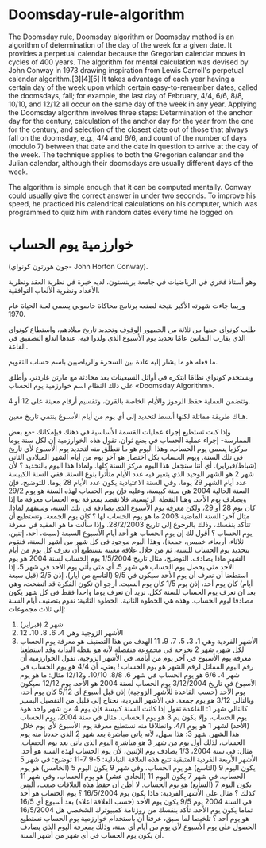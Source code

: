 # Doomsday-rule-algorithm
The Doomsday rule, Doomsday algorithm or Doomsday method is an algorithm of determination of the day of the week for a given date. It provides a perpetual calendar because the Gregorian calendar moves in cycles of 400 years. The algorithm for mental calculation was devised by John Conway in 1973
drawing inspiration from Lewis Carroll's perpetual calendar algorithm.[3][4][5] It takes advantage of each year having a certain day of the week upon which certain easy-to-remember dates, called the doomsdays, fall; for example, the last day of February, 4/4, 6/6, 8/8, 10/10, and 12/12 all occur on the same day of the week in any year. Applying the Doomsday algorithm involves three steps: Determination of the anchor day for the century, calculation of the anchor day for the year from the one for the century, and selection of the closest date out of those that always fall on the doomsday, e.g., 4/4 and 6/6, and count of the number of days (modulo 7) between that date and the date in question to arrive at the day of the week. The technique applies to both the Gregorian calendar and the Julian calendar, although their doomsdays are usually different days of the week.

The algorithm is simple enough that it can be computed mentally. Conway could usually give the correct answer in under two seconds. To improve his speed, he practiced his calendrical calculations on his computer, which was programmed to quiz him with random dates every time he logged on

# خوارزمية يوم الحساب 
(جون هورتون كونواي- John Horton Conway).

وهو أستاذ فخري في الرياضيات في جامعة برينستون، لديه خبرة في نظرية العقد ونظرية الأعداد ونظرية الألعاب التوافقية.

وربما جاءت شهرته الأكبر نتيجة لصنعه برنامج محاكاة حاسوبي يسمى لعبة الحياة عام 1970.

طلب كونواي حينها من ثلاثة من الجمهور الوقوف وتحديد تاريخ ميلادهم، واستطاع كونواي الذي يقارب الثمانين عامًا تحديد يوم الأسبوع الذي ولدوا فيه، عندها اندلع التصفيق في القاعة.

ما فعله هو ما يشار إليه عادة بين السحرة والرياضيين باسم حساب التقويم.

ويستخدم كونواي نظامًا ابتكره في أوائل السبعينات بعد محادثة مع مارتن غاردنر، وأطلق على ذلك النظام اسم خوارزمية يوم الحساب «Doomsday Algorithm».

وتتضمن العملية حفظ الرموز والأيام الخاصة بالقرن، وتقسيم أرقام معينة على 12 أو 4.

هناك طريقة مماثلة لكنها أبسط لتحديد إلى أي يوم من أيام الأسبوع ينتمي تاريخ معين.

وإذا كنت تستطيع إجراء عمليات القسمة الأساسية في ذهنك فبإمكانك -مع بعض الممارسة- إجراء عملية الحساب في بضع ثوان.
تقول هذه الخوارزمية إن لكل سنة يوما مركزيا يسمى يوم الحساب، وهذا اليوم هو ما ننطلق منه لتحديد يوم الأسبوع لأي تاريخ في تلك السنة. ويوم الحساب بكل اختصار هو آخر يوم من أيام الشهر الميلادي الثاني (شباط/فبراير). أي أننا سنجعل هذا اليوم مركز السنة كلها. 
ولماذا هذا اليوم بالتحديد ؟ لأن شهر 2 هو الشهر الوحيد الذي يتغير فيه عدد الأيام متأثرا بنوع السنة. ففي السنة الكبيسة عدد أيام الشهر 29 يوما، وفي السنة الاعتيادية يكون عدد الأيام 28 يوما.
للتوضيح، فإن السنة الحالية 2004 هي سنة كبيسة، وعليه فإن يوم الحساب لهذه السنة هو يوم 29/2 ويصادف يوم الأحد. وهنا النقطة الرئيسية، فلا نقصد بمعرفة يوم الحساب معرفة ما إذا كان يوم 28 أو 29، ولكن معرفة يوم الأسبوع الذي يصادفه في تلك السنة، وسنفهم لماذا.
مثال آخر: السنة الماضية 2003 ما هو يوم الحساب لها ؟
كان يوم الجمعة. وتستطيع أن تتأكد بنفسك، وذلك بالرجوع إلى تاريخ 28/2/2003.
وإذا سألت ما هو المفيد في معرفة يوم الحساب ؟ أقول لك إن يوم الحساب هو أحد أيام الأسبوع السبعة (سبت، أحد، إثنين، ثلاثاء، أربعاء، خميس، جمعة)، وهذا اليوم موجود في كل شهر من أشهر السنة، فنقوم بتحديد يوم الحساب للسنة، ثم من خلال علاقة معينة نستطيع أن نعرف كل يوم من أيام الشهر ماذا يصادف.
التوضيح، مثال تاريخ 1/5/2004
يوم الحساب لسنة 2004 هو يوم الأحد
متى يحصل يوم الحساب في شهر 5، أي متى يأتي يوم الأحد في شهر 5، إذا استطعنا أن نعرف أن يوم الأحد سيكون في 9/5 (التاسع من أيار)، إذن 2/5 (قبل سبعة أيام) كان يوم 
أحد، إذن يوم 1/5 كان يوم السبت.
أرجو ان تكون الفكرة قد اتضحت، وهي بعد ان نعرف يوم الحساب للسنة ككل. نريد أن نعرف يوما واحدا فقط في كل شهر يكون مصادفا ليوم الحساب. وهذه هي الخطوة الثانية.
الخطوة الثانية: نقوم بتصنيف أيام السنة إلى ثلاث مجموعات:
1. شهر 2 (فبراير)
2. الأشهر الزوجية وهي 4، 6، 8، 10، 12
3. الأشهر الفردية وهي 1، 3، 5، 7، 9، 11
الهدف من هذا التصنيف هو معرفة يوم الحساب لكل شهر، شهر 2 نخرجه في مجموعة منفصلة لأنه هو نقطة البداية وقد استطعنا معرفة يوم الأسبوع في آخر يوم من أيامه.
في الأشهر الزوجية، تقول الخوارزمية أن رقم اليوم المماثل لرقم الشهر هو يوم الحساب ! يعني، أن 4/4 هو يوم الحساب في شهر 4، 6/6 هو يوم الحساب في شهر 6، 8/8، 10/10، و12/12
مثال: ما هو يوم الأسبوع في تاريخ 3/12/2004
يوم الحساب لسنة 2004 هو الأحد. 
يوم 12/12 سيكون يوم الأحد (حسب القاعدة للأشهر الزوجية)
إذن قبل أسبوع أي 5/12 كان يوم أحد، وبالتالي 3/12 هو يوم جمعة.
في الأشهر الفردية، نحتاج إلى قليل من التفصيل اليسير كالتالي
شهر 1: القاعدة تقول إذا كانت السنة كبيسة فإن يوم 4 من شهر واحد هوة يوم الحساب، وإلا يكون يم 3 هو يوم الحساب.
مثال في سنة 2004، يوم الحساب (الأحد) لشهر 1 هو يوم 4/1. وانطلاقا منه نستطيع معرفة يوم الأسبوع لأي يوم خلال هذا الشهر.
شهر 3: هذا سهل، لأنه ياتي مباشرة بعد شهر 2 الذي حددنا منه يوم الحساب، لذلك أول يوم من شهر 3 هو مباشرة اليوم الذي يأتي بعد يوم الحساب.
مثال: في سنة 2004، 1/3 يصادف يوم الإثنين، لأن يوم الحساب لهذه السنة هو أحد.
الأشهر الأربعة الفردية المتبقية تتبع هذه العلاقة التبادلية:
5-9
7-11
توضيح: في شهر 5 يكون اليوم 9 (التاسع) هو يوم الحساب، وفي شهر 9 يكون اليوم 5 (الخامس) هو يوم الحساب.
في شهر 7 يكون اليوم 11 (الحادي عشر) هو يوم الحساب، وفي شهر 11 يكون اليوم 7 (السابع) هو يوم الحساب.
لا أظن أن حفظ هذه العلاقات صعب، أليس كذلك ؟
مثال على الأشهر الفردية:
ماذا يكون يوم 16/5/2004 ؟
يوم الحساب هو أحد في السنة 2004
يوم 9/5 يكون يوم الأحد (حسب العلاقة اعلاه)
بعد أسبوع أي 16/5 تماما يكون يوم الأحد. تأكد بنفسك من روزنامة كمبيوترك الشخصي هل 16/5/2004 هو يوم أحد ؟
تلخيصا لما سبق، عرفنا أن باستخدام خوارزمية يوم الحساب نستطيع الحصول على يوم الأسبوع لأي يوم من أيام أي سنة، وذلك بمعرفة اليوم الذي يصادف أن يكون يوم الحساب في أي شهر من أشهر السنة.
